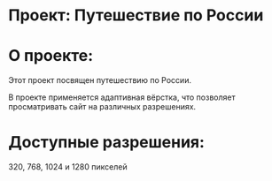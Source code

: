 # Проект: Путешествие по России

# О проекте: 
Этот проект посвящен путешествию по России. 

В проекте применяется адаптивная вёрстка, что позволяет просматривать сайт на различных разрешениях.

# Доступные разрешения: 
320, 768, 1024 и 1280 пикселей


